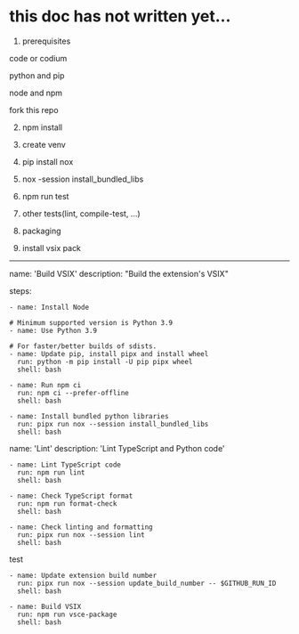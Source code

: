 # this doc has not written yet...

1. prerequisites

code or codium

python and pip

node and npm

fork this repo

2. npm install

3. create venv

4. pip install nox

5. nox -session install_bundled_libs

6. npm run test

7. other tests(lint, compile-test, ...)

8. packaging

9. install vsix pack

---

name: 'Build VSIX'
description: "Build the extension's VSIX"

steps:

    - name: Install Node

    # Minimum supported version is Python 3.9
    - name: Use Python 3.9

    # For faster/better builds of sdists.
    - name: Update pip, install pipx and install wheel
      run: python -m pip install -U pip pipx wheel
      shell: bash

    - name: Run npm ci
      run: npm ci --prefer-offline
      shell: bash

    - name: Install bundled python libraries
      run: pipx run nox --session install_bundled_libs
      shell: bash

name: 'Lint'
description: 'Lint TypeScript and Python code'

    - name: Lint TypeScript code
      run: npm run lint
      shell: bash

    - name: Check TypeScript format
      run: npm run format-check
      shell: bash

    - name: Check linting and formatting
      run: pipx run nox --session lint
      shell: bash

test

    - name: Update extension build number
      run: pipx run nox --session update_build_number -- $GITHUB_RUN_ID
      shell: bash

    - name: Build VSIX
      run: npm run vsce-package
      shell: bash


